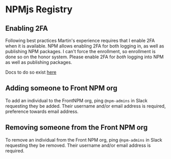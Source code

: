 # NPMjs Registry

## Enabling 2FA

Following best practices Martin's experience requires that I enable 2FA when it is available. NPM allows enabling 2FA for both logging in, as well as publishing NPM packages. I can't force the enrollment, so enrollment is done so on the honor system. Please enable 2FA for _both_ logging into NPM as well as publishing packages.

Docs to do so exist [here](https://docs.npmjs.com/about-two-factor-authentication)

## Adding someone to Front NPM org

To add an individual to the FrontNPM org, ping `@npm-admins` in Slack requesting they be added. Their username and/or email address is required, preference towards email address.

## Removing someone from the Front NPM org

To remove an individual from the Front NPM org, ping `@npm-admins` in Slack requesting they be removed. Their username and/or email address is required.
